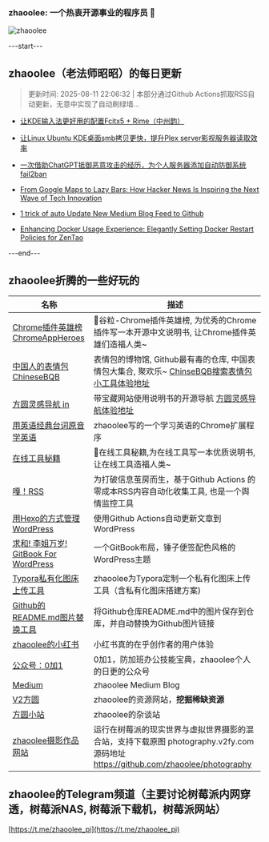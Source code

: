 ### zhaoolee: 一个热衷开源事业的程序员 👋

![zhaoolee](https://github-readme-stats-git-masterorgs-github-readme-stats-team.vercel.app/api?username=zhaoolee)



---start---

## zhaoolee（老法师昭昭）的每日更新

> 更新时间: 2025-08-11 22:06:32 | 本部分通过Github Actions抓取RSS自动更新，无意中实现了自动刷绿墙...

- [让KDE输入法更好用的配置Fcitx5 + Rime（中州韵）](https://v2fy.com/p/2025-06-03-09-52-29-config-ubuntu-kde/)
- [让Linux Ubuntu KDE桌面smb拷贝更快，提升Plex server影视服务器读取效率](https://v2fy.com/p/2025-06-02-22-56-55-more-power-smb-in-ked/)
- [一次借助ChatGPT抵御恶意攻击的经历，为个人服务器添加自动防御系统fail2ban](https://v2fy.com/p/2025-06-02-13-36-27-fail2ban/)



- [From Google Maps to Lazy Bars: How Hacker News Is Inspiring the Next Wave of Tech Innovation](https://medium.com/@zhaoolee/from-google-maps-to-lazy-bars-how-hacker-news-is-inspiring-the-next-wave-of-tech-innovation-01f0f2952183?source=rss-1744b6bf3efb------2)
- [1 trick of auto Update New Medium Blog Feed to Github](https://medium.com/@zhaoolee/automatically-updating-new-medium-blog-feed-to-github-homepage-via-github-actions-05a942fbfe4e?source=rss-1744b6bf3efb------2)
- [Enhancing Docker Usage Experience: Elegantly Setting Docker Restart Policies for ZenTao](https://medium.com/@zhaoolee/enhancing-docker-usage-experience-elegantly-setting-docker-restart-policies-for-zentao-2709ecd00a9e?source=rss-1744b6bf3efb------2)



---end---


## zhaoolee折腾的一些好玩的

| 名称 |  描述   |
| ---    | --- |
| [Chrome插件英雄榜 ChromeAppHeroes](https://github.com/zhaoolee/ChromeAppHeroes) | 🌈谷粒-Chrome插件英雄榜, 为优秀的Chrome插件写一本开源中文说明书, 让Chrome插件英雄们造福人类~ |
| [中国人的表情包 ChineseBQB](https://github.com/zhaoolee/ChineseBQB) | 表情包的博物馆, Github最有毒的仓库, 中国表情包大集合, 聚欢乐~ [ChinseBQB搜索表情包小工具体验地址](https://v2fy.com/asset/0i/ChineseBQB/) |
| [方圆灵感导航 in](https://github.com/zhaoolee/in) | 带宝藏网站使用说明书的开源导航 [方圆灵感导航体验地址](https://v2fy.com/in/) |
| [用英语经典台词原音学英语](https://github.com/zhaoolee/inspop) | zhaoolee写的一个学习英语的Chrome扩展程序 |
| [在线工具秘籍](https://github.com/zhaoolee/OnlineToolsBook) |  🍭在线工具秘籍,为在线工具写一本优质说明书,让在线工具造福人类~ |
| [嘎！RSS](https://github.com/zhaoolee/garss)  |  为打破信息茧房而生，基于Github Actions 的零成本RSS内容自动化收集工具, 也是一个舆情监控工具  |
| [用Hexo的方式管理WordPress](https://github.com/zhaoolee/WordPressXMLRPCTools)  | 使用Github Actions自动更新文章到WordPress  |
| [求和! 李姐万岁! GitBook For WordPress](https://github.com/zhaoolee/gitbook-for-wordpress)  | 一个GitBook布局，锤子便签配色风格的WordPress主题  |
| [Typora私有化图床上传工具](https://github.com/zhaoolee/EasyTypora)  |  zhaoolee为Typora定制一个私有化图床上传工具（含私有化图床搭建方案) |
| [Github的README.md图片替换工具](https://github.com/zhaoolee/replace_readme_md_image) |  将Github仓库README.md中的图片保存到仓库，并自动替换为Github图片链接  |
| [zhaoolee的小红书](https://www.xiaohongshu.com/user/profile/566a6d770bf90c7076c1f397) | 小红书真的在乎创作者的用户体验 |
| [公众号：0加1](https://v2fy.com/asset/0i/jikemiji/jikemiji-md/public.assets/0add1.png)  |  0加1，防加班办公技能宝典，zhaoolee个人的日更的公众号 |
| [Medium](https://medium.com/@zhaoolee)  | zhaoolee Medium Blog |
| [V2方圆](https://v2fy.com)  | zhaoolee的资源网站，**挖掘稀缺资源** |
| [方圆小站](https://fangyuanxiaozhan.com)  | zhaoolee的杂谈站 |
| [zhaoolee摄影作品网站](https://photography.v2fy.com/)  | 运行在树莓派的现实世界与虚拟世界摄影的混合站，支持下载原图 photography.v2fy.com 源码地址 https://github.com/zhaoolee/photography |



## zhaoolee的Telegram频道（主要讨论树莓派内网穿透，树莓派NAS, 树莓派下载机，树莓派网站）

[https://t.me/zhaoolee_pi](https://t.me/zhaoolee_pi)



